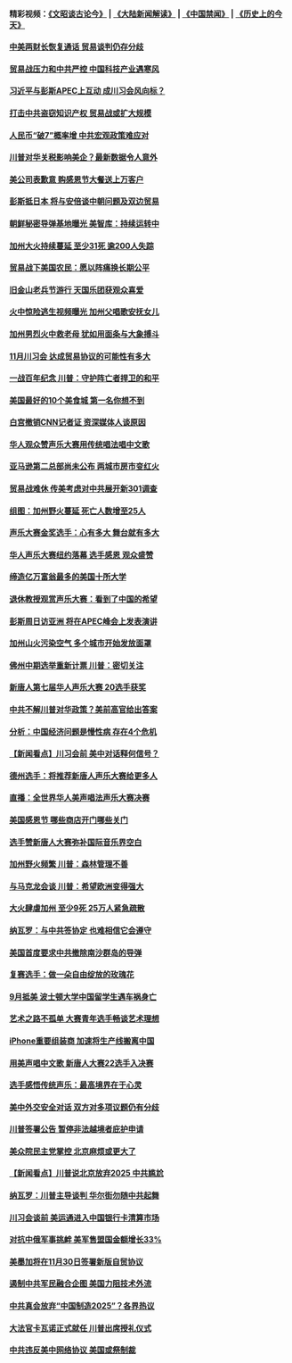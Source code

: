 #### 精彩视频：[《文昭谈古论今》](https://github.com/gfw-breaker/wenzhao/blob/master/README.md?t=11130931) | [《大陆新闻解读》](https://github.com/gfw-breaker/ntdtv-comedy/blob/master/README.md?t=11130931) | [《中国禁闻》](https://github.com/gfw-breaker/ntdtv-news/blob/master/README.md?t=11130931) | [《历史上的今天》](https://github.com/gfw-breaker/today-in-history/blob/master/README.md?t=11130931) 

#### [中美两财长恢复通话 贸易谈判仍存分歧](../pages/nsc412/n10848020.md?t=11130931) 

#### [贸易战压力和中共严控 中国科技产业遇寒风](../pages/nsc412/n10847923.md?t=11130931) 

#### [习近平与彭斯APEC上互动 成川习会风向标？](../pages/nsc412/n10847020.md?t=11130931) 

#### [打击中共盗窃知识产权 贸易战或扩大规模](../pages/nsc412/n10847555.md?t=11130931) 

#### [人民币“破7”概率增 中共宏观政策难应对](../pages/nsc412/n10847226.md?t=11130931) 

#### [川普对华关税影响美企？最新数据令人意外](../pages/nsc412/n10847315.md?t=11130931) 

#### [美公司表歉意 购感恩节大餐送上万客户](../pages/nsc412/n10847299.md?t=11130931) 

#### [彭斯抵日本 将与安倍谈中朝问题及双边贸易](../pages/nsc412/n10847210.md?t=11130931) 

#### [朝鲜秘密导弹基地曝光 美智库：持续运转中](../pages/nsc412/n10847109.md?t=11130931) 

#### [加州大火持续蔓延 至少31死 逾200人失踪](../pages/nsc412/n10847045.md?t=11130931) 

#### [贸易战下美国农民：愿以阵痛换长期公平](../pages/nsc412/n10846451.md?t=11130931) 

#### [旧金山老兵节游行  天国乐团获观众喜爱](../pages/nsc412/n10845851.md?t=11130931) 

#### [火中惊险逃生视频曝光 加州父唱歌安抚女儿](../pages/nsc412/n10845756.md?t=11130931) 

#### [加州男烈火中救老母 犹如用面条与大象搏斗](../pages/nsc412/n10845700.md?t=11130931) 

#### [11月川习会 达成贸易协议的可能性有多大](../pages/nsc412/n10845515.md?t=11130931) 

#### [一战百年纪念 川普：守护阵亡者捍卫的和平](../pages/nsc412/n10845450.md?t=11130931) 

#### [美国最好的10个美食城 第一名你想不到](../pages/nsc412/n10842746.md?t=11130931) 

#### [白宫撤销CNN记者证 资深媒体人谈原因](../pages/nsc412/n10845359.md?t=11130931) 

#### [华人观众赞声乐大赛用传统唱法唱中文歌](../pages/nsc412/n10844686.md?t=11130931) 

#### [亚马逊第二总部尚未公布 两城市房市变红火](../pages/nsc412/n10845253.md?t=11130931) 

#### [贸易战难休 传美考虑对中共展开新301调查](../pages/nsc412/n10845197.md?t=11130931) 

#### [组图：加州野火蔓延 死亡人数增至25人](../pages/nsc412/n10844810.md?t=11130931) 

#### [声乐大赛金奖选手：心有多大 舞台就有多大](../pages/nsc412/n10844844.md?t=11130931) 

#### [华人声乐大赛纽约落幕 选手感恩 观众盛赞](../pages/nsc412/n10844147.md?t=11130931) 

#### [缔造亿万富翁最多的美国十所大学](../pages/nsc412/n10843585.md?t=11130931) 

#### [退休教授观赏声乐大赛：看到了中国的希望](../pages/nsc412/n10844322.md?t=11130931) 

#### [彭斯周日访亚洲 将在APEC峰会上发表演讲](../pages/nsc412/n10844075.md?t=11130931) 

#### [加州山火污染空气 多个城市开始发放面罩](../pages/nsc412/n10844214.md?t=11130931) 

#### [佛州中期选举重新计票 川普：密切关注](../pages/nsc412/n10843995.md?t=11130931) 

#### [新唐人第七届华人声乐大赛 20选手获奖](../pages/nsc412/n10843925.md?t=11130931) 

#### [中共不解川普对华政策？美前高官给出答案](../pages/nsc412/n10843797.md?t=11130931) 

#### [分析：中国经济问题是慢性病 存在4个危机](../pages/nsc412/n10843504.md?t=11130931) 

#### [【新闻看点】川习会前 美中对话释何信号？](../pages/nsc412/n10843452.md?t=11130931) 

#### [德州选手：将推荐新唐人声乐大赛给更多人](../pages/nsc412/n10843628.md?t=11130931) 

#### [直播：全世界华人美声唱法声乐大赛决赛](../pages/nsc412/n10836869.md?t=11130931) 

#### [美国感恩节 哪些商店开门哪些关门](../pages/nsc412/n10843556.md?t=11130931) 

#### [选手赞新唐人大赛弥补国际音乐界空白](../pages/nsc412/n10842703.md?t=11130931) 

#### [加州野火频繁 川普：森林管理不善](../pages/nsc412/n10843422.md?t=11130931) 

#### [与马克龙会谈 川普：希望欧洲变得强大](../pages/nsc412/n10843329.md?t=11130931) 

#### [大火肆虐加州 至少9死 25万人紧急疏散](../pages/nsc412/n10842416.md?t=11130931) 

#### [纳瓦罗：与中共签协定 也难相信它会遵守](../pages/nsc412/n10842590.md?t=11130931) 

#### [美国首度要求中共撤除南沙群岛的导弹](../pages/nsc412/n10842945.md?t=11130931) 

#### [复赛选手：做一朵自由绽放的玫瑰花](../pages/nsc412/n10842696.md?t=11130931) 

#### [9月抵美 波士顿大学中国留学生遇车祸身亡](../pages/nsc412/n10842686.md?t=11130931) 

#### [艺术之路不孤单 大赛青年选手畅谈艺术理想](../pages/nsc412/n10842614.md?t=11130931) 

#### [iPhone重要组装商 加速将生产线搬离中国](../pages/nsc412/n10842211.md?t=11130931) 

#### [用美声唱中文歌 新唐人大赛22选手入决赛](../pages/nsc412/n10842581.md?t=11130931) 

#### [选手感悟传统声乐：最高境界在于心灵](../pages/nsc412/n10842598.md?t=11130931) 

#### [美中外交安全对话 双方对多项议题仍有分歧](../pages/nsc412/n10842370.md?t=11130931) 

#### [川普签署公告 暂停非法越境者庇护申请](../pages/nsc412/n10842147.md?t=11130931) 

#### [美众院民主党掌控 北京麻烦或更大了](../pages/nsc412/n10841908.md?t=11130931) 

#### [【新闻看点】川普说北京放弃2025 中共尴尬](../pages/nsc412/n10841915.md?t=11130931) 

#### [纳瓦罗：川普主导谈判 华尔街勿随中共起舞](../pages/nsc412/n10842139.md?t=11130931) 

#### [川习会谈前 美运通进入中国银行卡清算市场](../pages/nsc412/n10842075.md?t=11130931) 

#### [对抗中俄军事挑衅 美军售盟国金额增长33%](../pages/nsc412/n10841961.md?t=11130931) 

#### [美墨加将在11月30日签署新版自贸协议](../pages/nsc412/n10841572.md?t=11130931) 

#### [遏制中共军民融合企图 美国力阻技术外流](../pages/nsc412/n10841555.md?t=11130931) 

#### [中共真会放弃“中国制造2025”？各界热议](../pages/nsc412/n10841356.md?t=11130931) 

#### [大法官卡瓦诺正式就任 川普出席授礼仪式](../pages/nsc412/n10840367.md?t=11130931) 

#### [中共违反美中网络协议 美国或祭制裁](../pages/nsc412/n10840238.md?t=11130931) 

